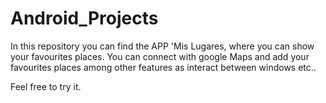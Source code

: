 Android_Projects
================

In this repository you can find the APP 'Mis Lugares, where you can show your favourites places. 
You can connect with google Maps and add your favourites places among other features as interact between windows etc..

Feel free to try it.

